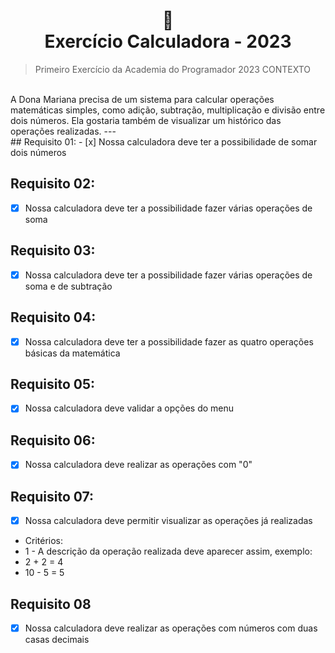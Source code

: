 <h1 align="center">
📄<br> Exercício Calculadora - 2023
</h1> 

>Primeiro Exercício da Academia do Programador 2023
>CONTEXTO
</br>
A Dona Mariana precisa de um sistema para calcular operações matemáticas simples, como adição, subtração,
multiplicação e divisão entre dois números. Ela gostaria também de visualizar um histórico das operações
realizadas.
---

<br>
## Requisito 01:
- [x] Nossa calculadora deve ter a possibilidade de somar dois números

## Requisito 02:
- [x] Nossa calculadora deve ter a possibilidade fazer várias operações de soma

## Requisito 03:
- [x] Nossa calculadora deve ter a possibilidade fazer várias operações de soma e de subtração

## Requisito 04:
- [x] Nossa calculadora deve ter a possibilidade fazer as quatro operações básicas da
matemática

## Requisito 05:
- [x] Nossa calculadora deve validar a opções do menu

## Requisito 06:
- [x] Nossa calculadora deve realizar as operações com &quot;0&quot;

## Requisito 07:
- [x] Nossa calculadora deve permitir visualizar as operações já realizadas
* Critérios:
* 1 - A descrição da operação realizada deve aparecer assim, exemplo:
* 2 + 2 = 4
* 10 - 5 = 5

## Requisito 08<br>
- [x] Nossa calculadora deve realizar as operações com números com duas casas decimais
